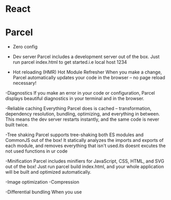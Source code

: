 # React

# Parcel
 - Zero config

 - Dev server 
  Parcel includes a development server out of the box. Just run parcel index.html to get started.i.e local host 1234

 - Hot reloading  (HMR) Hot Module Refresher
    When you make a change, Parcel automatically updates your code in the browser – no page reload necessary!

 -Diagnostics
  If you make an error in your code or configuration, Parcel displays beautiful diagnostics in your terminal and in the browser.

 -Reliable caching
  Everything Parcel does is cached – transformation, dependency resolution, bundling, optimizing, and everything in between. This means the dev server restarts instantly, and the same code is never built twice.

 -Tree shaking
 Parcel supports tree-shaking both ES modules and CommonJS out of the box! It statically analyzes the imports and exports of each module, and removes everything that isn't used.its doesnt excutes the not used functions in ur code

 -Minification 
 Parcel includes minifiers for JavaScript, CSS, HTML, and SVG out of the box! Just run parcel build index.html, and your whole application will be built and optimized automatically.

 -Image optimization
 -Compression

 -Differential bundling
 When you use <script type="module">, Parcel automatically generates a nomodule fallback for old browsers as well, depending on your browser targets.

 -Code splitting
 -Content hashing

